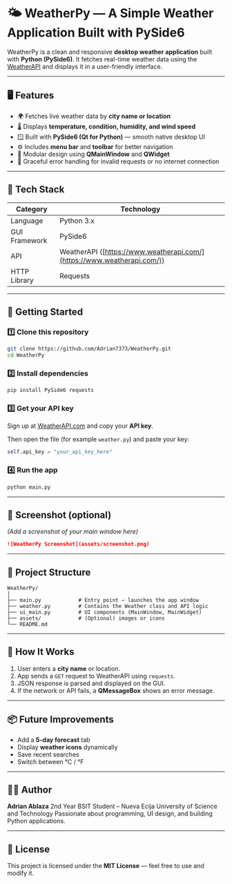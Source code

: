 # 🌤️ WeatherPy — A Simple Weather Application Built with PySide6

WeatherPy is a clean and responsive **desktop weather application** built with **Python (PySide6)**.
It fetches real-time weather data using the [WeatherAPI](https://www.weatherapi.com/) and displays it in a user-friendly interface.

---

## 🖥️ Features

* 🌍 Fetches live weather data by **city name or location**
* 🌡️ Displays **temperature, condition, humidity, and wind speed**
* 🪟 Built with **PySide6 (Qt for Python)** — smooth native desktop UI
* ⚙️ Includes **menu bar** and **toolbar** for better navigation
* 🧩 Modular design using **QMainWindow** and **QWidget**
* 💬 Graceful error handling for invalid requests or no internet connection

---

## 🧰 Tech Stack

| Category      | Technology                                                              |
| ------------- | ----------------------------------------------------------------------- |
| Language      | Python 3.x                                                              |
| GUI Framework | PySide6                                                                 |
| API           | WeatherAPI ([https://www.weatherapi.com/](https://www.weatherapi.com/)) |
| HTTP Library  | Requests                                                                |

---

## 🚀 Getting Started

### 1️⃣ Clone this repository

```bash
git clone https://github.com/Adrian7373/WeatherPy.git
cd WeatherPy
```

### 2️⃣ Install dependencies

```bash
pip install PySide6 requests
```

### 3️⃣ Get your API key

Sign up at [WeatherAPI.com](https://www.weatherapi.com/) and copy your **API key**.

Then open the file (for example `weather.py`) and paste your key:

```python
self.api_key = "your_api_key_here"
```

### 4️⃣ Run the app

```bash
python main.py
```

---

## 📸 Screenshot (optional)

*(Add a screenshot of your main window here)*

```markdown
![WeatherPy Screenshot](assets/screenshot.png)
```

---

## 🧩 Project Structure

```
WeatherPy/
│
├── main.py            # Entry point — launches the app window
├── weather.py         # Contains the Weather class and API logic
├── ui_main.py         # UI components (MainWindow, MainWidget)
├── assets/            # (Optional) images or icons
└── README.md
```

---

## 🧠 How It Works

1. User enters a **city name** or location.
2. App sends a `GET` request to WeatherAPI using `requests`.
3. JSON response is parsed and displayed on the GUI.
4. If the network or API fails, a **QMessageBox** shows an error message.

---

## 📦 Future Improvements

* Add a **5-day forecast** tab
* Display **weather icons** dynamically
* Save recent searches
* Switch between °C / °F

---

## 🧑‍💻 Author

**Adrian Ablaza**
2nd Year BSIT Student – Nueva Ecija University of Science and Technology
Passionate about programming, UI design, and building Python applications.

---

## 📜 License

This project is licensed under the **MIT License** — feel free to use and modify it.
